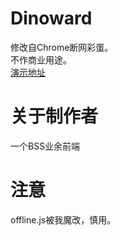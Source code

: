 # Dinoward
修改自Chrome断网彩蛋。  
不作商业用途。  
[演示地址](https://huajibing.github.io/Dinoward)  

# 关于制作者
一个BSS业余前端  

# 注意
offline.js被我魔改，慎用。
